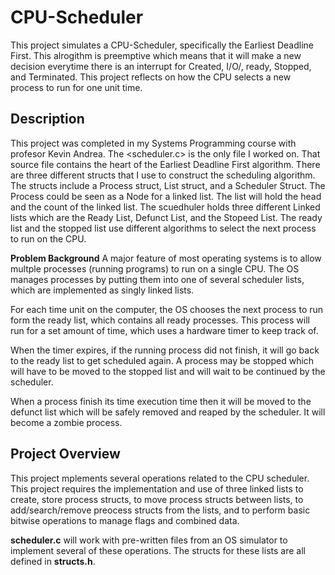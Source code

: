# CPU-Scheduler
This project simulates a CPU-Scheduler, specifically the Earliest Deadline First. This alrogithm is preemptive which means that it will make a new decision
everytime there is an interrupt for Created, I/O/, ready, Stopped, and Terminated. This project reflects on how the CPU selects a new process to run for 
one unit time.

## Description
This project was completed in my Systems Programming course with profesor Kevin Andrea. The <scheduler.c> is the only file I worked on. That source file contains
the heart of the Earliest Deadline First algorithm. There are three different structs that I use to construct the scheduling algorithm. The structs include a
Process struct, List struct, and a Scheduler Struct. The Process could be seen as a Node for a linked list. The list will hold the head and the count of the linked
list. The scuedhuler holds three different Linked lists which are the Ready List, Defunct List, and the Stopeed List. The ready list and the stopped list use
different algorithms to select the next process to run on the CPU. 

**Problem Background** 
A major feature of most operating systems is to allow multple processes (running programs) to run on a single CPU.
The OS manages processes by putting them into one of several scheduler lists, which are implemented as singly linked lists. 

For each time unit on the computer, the OS chooses the next process to run form the ready list, which contains all 
ready processes. This process will run for a set amount of time, which uses a hardware timer to keep track of.

When the timer expires, if the running process did not finish, it will go back to the ready list to get scheduled again. A process may be stopped which will have to be moved to the stopped list and will wait to be continued by
the scheduler. 

When a process finish its time execution time then it will be moved to the defunct list which will be safely removed and reaped by the scheduler. It will become a zombie process. 

## Project Overview
This project mplements several operations related to the CPU scheduler. This project requires the implementation
and use of three linked lists to create, store process structs, to move process structs between lists, to 
add/search/remove preocess structs from the lists, and to perform basic bitwise operations to manage flags and 
combined data. 

**scheduler.c** will work with pre-written files from an OS simulator to implement several of these operations. 
The structs for these lists are all defined in **structs.h**.


